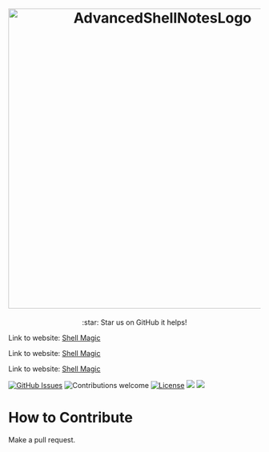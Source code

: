 <h1 align="center">
  <img src="https://github.com/smokingcuke/Advanced-Shell-Notes/blob/master/graphic/logo/logo.png" alt="AdvancedShellNotesLogo" width="600">
</h1>
<p align="center">
:star: Star us on GitHub it helps!

Link to website: [Shell Magic](https://www.smokingcuke.github.io/ShellMagic/index.html)

Link to website: [Shell Magic](http://www.shellmagic.xyz)

Link to website: [Shell Magic](http://www.shellmagic.info)

[![GitHub Issues](https://img.shields.io/github/issues/smokingcuke/Advanced-Shell-Notes.svg)](https://github.com/smokingcuke/Advanced-Shell-Notes/issues)
![Contributions welcome](https://img.shields.io/badge/contributions-welcome-orange.svg)
[![License](https://img.shields.io/badge/license-MIT-blue.svg)](https://opensource.org/licenses/MIT)
<a href="https://github.com/smokingcuke/Advanced-Shell-Notes/stargazers"><img src="https://img.shields.io/github/stars/smokingcuke/Advanced-Shell-Notes.svg?style=plasticr"/></a>
<a href="https://github.com/smokingcuke/Advanced-Shell-Notes/commits/master"><img src="https://img.shields.io/github/last-commit/smokingcuke/Advanced-Shell-Notes.svg?style=plasticr"/></a>
</p>

# How to Contribute
Make a pull request.
